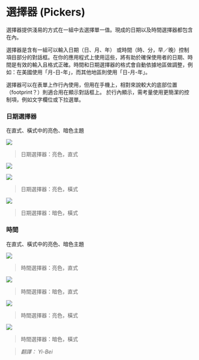 # 選擇器 (Pickers)

選擇器提供淺易的方式在一組中去選擇單一值。現成的日期以及時間選擇器都包含在內。

選擇器是含有一組可以輸入日期（日、月、年） 或時間（時、分，早／晚）控制項目部分的對話框。在你的應用程式上使用這些，將有助於確保使用者的日期、時間是有效的輸入且格式正確。時間和日期選擇器的格式會自動依據地區做調整，例如：在美國使用「月-日-年」，而其他地區則使用「日-月-年」。


選擇器可以在表單上作行內使用，但用在手機上，相對來說較大的底部位置（footprint？）則適合用在顯示對話框上。
於行內顯示，需考量使用更簡潔的控制項，例如文字欄位或下拉選單。

### 日期選擇器

在直式、橫式中的亮色、暗色主題

![](images/components/components_pickers_date1.png)

> 日期選擇器：亮色，直式

![](images/components/components_pickers_date2.png)

![](images/components/components_pickers_date3.png)

> 日期選擇器：亮色，橫式

![](images/components/components_pickers_date4.png)

> 日期選擇器：暗色，橫式

### 時間

在直式、橫式中的亮色、暗色主題

![](images/components/components_pickers_time1.png)

> 時間選擇器：亮色，直式

![](images/components/components_pickers_time2.png)

> 時間選擇器：暗色，直式

![](images/components/components_pickers_date3.png)

> 時間選擇器：亮色，橫式

![](images/components/components_pickers_date4.png)

> 時間選擇器：暗色，橫式

> *翻譯： Yi-Bei*
